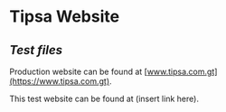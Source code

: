 # Tipsa Website
## _Test files_

Production website can be found at [www.tipsa.com.gt](https://www.tipsa.com.gt).

This test website can be found at (insert link here).